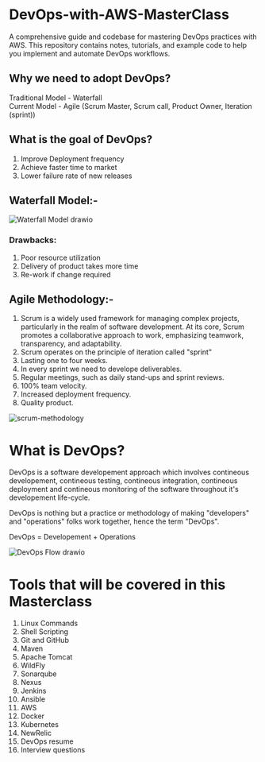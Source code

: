 # DevOps-with-AWS-MasterClass
A comprehensive guide and codebase for mastering DevOps practices with AWS. This repository contains notes, tutorials, and example code to help you implement and automate DevOps workflows.

## Why we need to adopt DevOps?
Traditional Model - Waterfall \
Current Model - Agile (Scrum Master, Scrum call, Product Owner, Iteration (sprint))

## What is the goal of DevOps?
1. Improve Deployment frequency
2. Achieve faster time to market
3. Lower failure rate of new releases


## Waterfall Model:-
![Waterfall Model drawio](https://github.com/ITech-Tutorials/DevOps-with-AWS-MasterClass/assets/40340097/0e78e2e8-077e-44f9-9028-f1f45d730d2e)

### Drawbacks:
1. Poor resource utilization
2. Delivery of product takes more time
3. Re-work if change required

## Agile Methodology:-
1. Scrum is a widely used framework for managing complex projects, particularly in the realm of software development. At its core, Scrum promotes a collaborative approach to work, emphasizing teamwork, transparency, and adaptability.
2. Scrum operates on the principle of iteration called "sprint"
3. Lasting one to four weeks.
4. In every sprint we need to develope deliverables.
5. Regular meetings, such as daily stand-ups and sprint reviews.
6. 100% team velocity.
5. Increased deployment frequency.
6. Quality product.

![scrum-methodology](https://github.com/ITech-Tutorials/DevOps-with-AWS-MasterClass/assets/40340097/f10861d1-d4c5-4c98-8843-57a3ae82fb3f)


# What is DevOps?
DevOps is a software developement approach which involves contineous developement, contineous testing, contineous integration, contineous deployment and contineous monitoring of the software throughout it's developement life-cycle.

DevOps is nothing but a practice or methodology of making "developers" and "operations" folks work together, hence the term "DevOps".

DevOps = Developement + Operations

![DevOps Flow drawio](https://github.com/ITech-Tutorials/DevOps-with-AWS-MasterClass/assets/40340097/93e9476e-6800-4fa6-a9eb-7d1d299fb1f9)



# Tools that will be covered in this Masterclass
1. Linux Commands
2. Shell Scripting
3. Git and GitHub
4. Maven
5. Apache Tomcat
6. WildFly
7. Sonarqube
8. Nexus
9. Jenkins
10. Ansible
11. AWS
12. Docker
13. Kubernetes
14. NewRelic
15. DevOps resume
16. Interview questions


